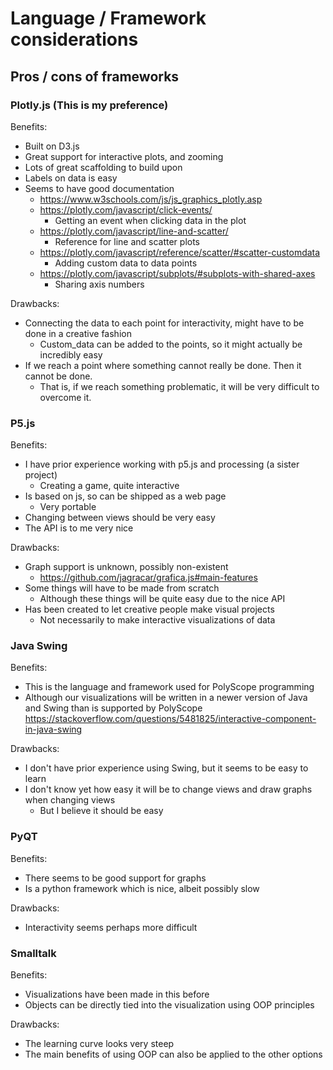 # Language / Framework considerations
## Pros / cons of frameworks
### Plotly.js (This is my preference)

Benefits:
- Built on D3.js
- Great support for interactive plots, and zooming
- Lots of great scaffolding to build upon
- Labels on data is easy
- Seems to have good documentation
    - https://www.w3schools.com/js/js_graphics_plotly.asp
    - https://plotly.com/javascript/click-events/
        - Getting an event when clicking data in the plot
    - https://plotly.com/javascript/line-and-scatter/
        - Reference for line and scatter plots
    - https://plotly.com/javascript/reference/scatter/#scatter-customdata
        - Adding custom data to data points
    - https://plotly.com/javascript/subplots/#subplots-with-shared-axes
        - Sharing axis numbers

Drawbacks:
- Connecting the data to each point for interactivity, might have to be done in a creative fashion
    - Custom_data can be added to the points, so it might actually be incredibly easy
- If we reach a point where something cannot really be done. Then it cannot be done.
    - That is, if we reach something problematic, it will be very difficult to overcome it.

### P5.js
Benefits:
- I have prior experience working with p5.js and processing (a sister project)
    - Creating a game, quite interactive
- Is based on js, so can be shipped as a web page
    - Very portable
- Changing between views should be very easy
- The API is to me very nice

Drawbacks:
- Graph support is unknown, possibly non-existent
    - https://github.com/jagracar/grafica.js#main-features
- Some things will have to be made from scratch
  - Although these things will be quite easy due to the nice API
- Has been created to let creative people make visual projects
  - Not necessarily to make interactive visualizations of data

### Java Swing
Benefits:
- This is the language and framework used for PolyScope programming
- Although our visualizations will be written in a newer version of Java and Swing than is supported by PolyScope
  https://stackoverflow.com/questions/5481825/interactive-component-in-java-swing

Drawbacks:
- I don't have prior experience using Swing, but it seems to be easy to learn
- I don't know yet how easy it will be to change views and draw graphs when changing views
    - But I believe it should be easy

### PyQT
Benefits:
- There seems to be good support for graphs
- Is a python framework which is nice, albeit possibly slow

Drawbacks:
- Interactivity seems perhaps more difficult

### Smalltalk
Benefits:
- Visualizations have been made in this before
- Objects can be directly tied into the visualization using OOP principles

Drawbacks:
- The learning curve looks very steep
- The main benefits of using OOP can also be applied to the other options
